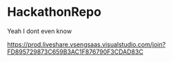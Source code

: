 # HackathonRepo

Yeah I dont even know

https://prod.liveshare.vsengsaas.visualstudio.com/join?FD895729873C659B3AC1F876790F3CDAD83C
